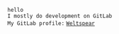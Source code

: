 `hello`<br>
`I mostly do development on GitLab`<br>
`My GitLab profile:` <a href="https://gitlab.com/weltspear">`Weltspear`</a>
